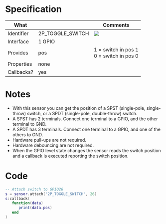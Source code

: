 # Specification

| What         |                  | Comments                   |
|--------------|------------------|----------------------------|
| Identifier   | 2P_TOGGLE_SWITCH | ![](http://git.whitecatboard.org/2p_switch.png) |
| Interface    | 1 GPIO           |                            |
| Provides     | pos              | 1 = switch in pos 1<br/>0 = switch in pos 0|
| Properties   | none             |                            |
| Callbacks?   | yes              | |

# Notes

* With this sensor you can get the position of a SPST (single-pole, single-throw) switch, or a SPDT (single-pole, double-throw) switch.
* A SPST has 2 terminals. Connect one terminal to a GPIO, and the other terminal to GND.
* A SPDT has 3 terminals. Connect one terminal to a GPIO, and one of the others to GND.
* Hardware pull-ups are not required.
* Hardware debouncing are not required.
* When the GPIO level state changes the sensor reads the switch position and a callback is executed reporting the switch position.

# Code

```lua
-- Attach switch to GPIO26
s = sensor.attach("2P_TOGGLE_SWITCH", 26)
s:callback(
   function(data)
      print(data.pos)
   end
)
```